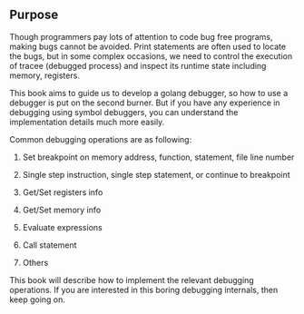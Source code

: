 ## Purpose

Though programmers pay lots of attention to code bug free programs, making bugs cannot be avoided. Print statements are often used to locate the bugs, but in some complex occasions, we need to control the execution of tracee (debugged process) and inspect its runtime state including memory, registers.

 

This book aims to guide us to develop a golang debugger, so how to use a debugger is put on the second burner. But if you have any experience in debugging using symbol debuggers, you can understand the implementation details much more easily. 

 

Common debugging operations are as following:

1)    Set breakpoint on memory address, function, statement, file line number

2)    Single step instruction, single step statement, or continue to breakpoint

3)    Get/Set registers info

4)    Get/Set memory info

5)    Evaluate expressions

6)    Call statement

7)    Others

 

This book will describe how to implement the relevant debugging operations. If you are interested in this boring debugging internals, then keep going on.

 